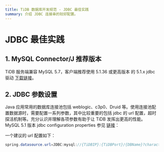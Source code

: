 ```yaml
---
title: TiDB 数据库开发规范 - JDBC 最佳实践
summary: 介绍 JDBC 连接串的较好配置。
---
```


# JDBC 最佳实践

## 1. MySQL Connector/J 推荐版本

TiDB 服务端兼容 MySQL 5.7，客户端推荐使用 5.1.36 或更高版本 的 5.1.x jdbc 驱动 [下载链接](https://dev.mysql.com/get/Downloads/Connector-J/mysql-connector-java-5.1.36.tar.gz)。

## 2. JDBC 参数设置

Java 应用常用的数据库连接池包括 weblogic、c3p0、Druid 等。使用连接池配置数据源时，需要配置一系列参数，其中比较重要的包括 jdbc 的 url 配置，超时探活机制等。充分认识并理解各项参数有助于让 TiDB 发挥出更高的性能。MySQL 5.1 版本 jdbc configuration properties 参见 [链接](https://dev.mysql.com/doc/connector-j/5.1/en/connector-j-reference-configuration-properties.html)：

一个建议的 url 配置如下：

```java
spring.datasource.url=JDBC:mysql://{TiDBIP}:{TiDBPort}/{DBName}?characterEncoding=utf8&useSSL=false&useServerPrepStmts=true&prepStmtCacheSqlLimit=10000000000&useConfigs=maxPerformance&rewriteBatchedStatements=true&defaultfetchsize=-214783648
```
